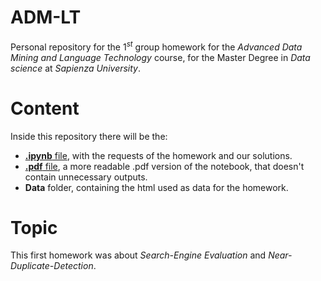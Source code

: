 # ADM-LT

Personal repository for the $1^{st}$ group homework for the *Advanced Data Mining and Language Technology* course, for the Master Degree in *Data science* at *Sapienza University*.

# Content

Inside this repository there will be the:

- [**.ipynb** file](https://github.com/MaviVestini/ADM-LT_HW1/blob/main/Mignella_Vestini_DMT2023_HW1_notebook.ipynb), with the requests of the homework and our solutions.
- [**.pdf** file](https://github.com/MaviVestini/ADM-LT_HW1/blob/main/Mignella_Vestini_DMT2023_HW1_report.pdf), a more readable .pdf version of the notebook, that doesn't contain unnecessary outputs.
- **Data** folder, containing the html used as data for the homework.

# Topic

This first homework was about *Search-Engine Evaluation* and *Near-Duplicate-Detection*.
